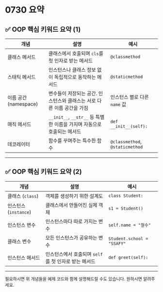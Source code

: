 # 0730 요약

## ✅ OOP 핵심 키워드 요약 (1)

| 개념                  | 설명                                                                   | 예시                            |
| --------------------- | ---------------------------------------------------------------------- | ------------------------------- |
| 클래스 메서드         | 클래스에서 호출되며 `cls`를 첫 인자로 받는 메서드                      | `@classmethod`                  |
| 스태틱 메서드         | 인스턴스나 클래스 정보 없이 독립적으로 동작하는 메서드                 | `@staticmethod`                 |
| 이름 공간 (namespace) | 변수들이 저장되는 공간. 인스턴스와 클래스는 서로 다른 이름 공간을 가짐 | 인스턴스 별로 다른 `name` 값    |
| 매직 메서드           | `__init__`, `__str__` 등 특별한 이름을 가지며 자동으로 호출되는 메서드 | `def __init__(self):`           |
| 데코레이터            | 함수를 꾸며주는 특수한 함수                                            | `@classmethod`, `@staticmethod` |

---

## ✅ OOP 핵심 키워드 요약 (2)

| 개념                  | 설명                                                 | 예시                       |
| --------------------- | ---------------------------------------------------- | -------------------------- |
| 클래스 (`class`)      | 객체를 생성하기 위한 설계도                          | `class Student:`           |
| 인스턴스 (`instance`) | 클래스에서 만들어진 실제 객체                        | `s1 = Student()`           |
| 인스턴스 변수         | 인스턴스마다 따로 가지는 변수                        | `self.name = "철수"`       |
| 클래스 변수           | 모든 인스턴스가 공유하는 변수                        | `Student.school = "SSAFY"` |
| 인스턴스 메서드       | 인스턴스에서 호출되며 `self`를 첫 인자로 받는 메서드 | `def greet(self):`         |

---

필요하시면 위 개념들을 예제 코드와 함께 설명해드릴 수도 있습니다. 원하시면 알려주세요.
